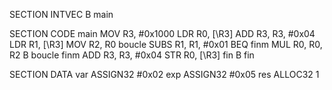 SECTION INTVEC
B main

SECTION CODE
main
MOV R3, #0x1000
LDR R0, [\R3]
ADD R3, R3, #0x04
LDR R1, [\R3]
MOV R2, R0
boucle
SUBS R1, R1, #0x01
BEQ finm
MUL R0, R0, R2
B boucle
finm
ADD R3, R3, #0x04
STR R0, [\R3]
fin
B fin

SECTION DATA
var ASSIGN32 #0x02
exp ASSIGN32 #0x05
res ALLOC32 1
